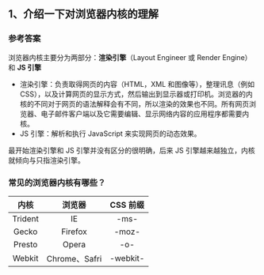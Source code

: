 ## 1、介绍一下对浏览器内核的理解

### 参考答案

浏览器内核主要分为两部分：**渲染引擎**（Layout Engineer 或 Render Engine）和 **JS 引擎**
- 渲染引擎：负责取得网页的内容（HTML，XML 和图像等），整理讯息（例如 CSS），以及计算网页的显示方式，然后输出到显示器或打印机。浏览器的内核的不同对于网页的语法解释会有不同，所以渲染的效果也不同。所有网页浏览器、电子邮件客户端以及它需要编辑、显示网络内容的应用程序都需要内核。
- JS 引擎：解析和执行 JavaScript 来实现网页的动态效果。

最开始渲染引擎和 JS 引擎并没有区分的很明确，后来 JS 引擎越来越独立，内核就倾向与只指渲染引擎。

### 常见的浏览器内核有哪些？

| 内核 | 浏览器 | CSS 前缀 |
| :---: | :---: | :---: |
| Trident | IE      |  -ms- |
| Gecko   | Firefox | -moz- |
| Presto  | Opera   | -o- |
| Webkit  | Chrome、Safri | -webkit- |